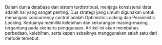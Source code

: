 Dalam dunia database dan sistem terdistribusi, menjaga konsistensi data adalah hal yang sangat penting. Dua strategi yang umum digunakan untuk menangani concurrency control adalah Optimistic Locking dan Pessimistic Locking. Keduanya memiliki kelebihan dan kekurangan masing-masing, tergantung pada skenario penggunaan. Artikel ini akan membahas perbedaan, kelebihan, serta kapan sebaiknya menggunakan salah satu dari metode tersebut.
